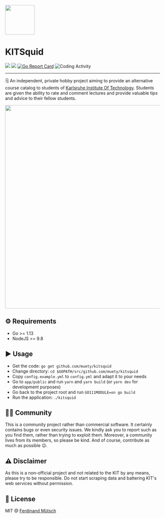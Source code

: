 <img src="app/public/assets/images/squid_green.png" width="96">

# KITSquid

[![](http://badges.fw-web.space/liberapay/receives/muety.svg?logo=liberapay&style=flat-square)](https://liberapay.com/muety/)
![](https://badges.fw-web.space/github/license/muety/kitsquid?style=flat-square)
[![Go Report Card](https://goreportcard.com/badge/github.com/muety/kitsquid?style=flat-square)](https://goreportcard.com/report/github.com/muety/kitsquid)
![Coding Activity](https://badges.fw-web.space/endpoint?style=flat-square&url=https://wakapi.dev/api/compat/shields/v1/n1try/interval:any/project:kitsquid&color=blue)

---

🗒 An independent, private hobby project aiming to provide an alternative course catalog to students of [Karlsruhe Institute Of Technology](https://kit.edu). Students are given the ability to rate and comment lectures and provide valuable tips and advice to their fellow students. 

<img src="https://anchr.io/i/9rkYu.png" width="660">

## ⚙️ Requirements
* Go >= 1.13
* NodeJS >= 9.8

## ▶️ Usage
* Get the code: `go get github.com/muety/kitsquid`
* Change directory: `cd $GOPATH/src/github.com/muety/kitsquid`
* Copy `config.example.yml` to `config.yml` and adapt it to your needs
* Go to `app/public` and run `yarn` and `yarn build` (or `yarn dev` for development purposes) 
* Go back to the project root and run `GO111MODULE=on go build`
* Run the application: `./kitsquid`

## 👩‍🎓 Community
This is a community project rather than commercial software. It certainly contains bugs or even security issues. We kindly ask you to report such as you find them, rather than trying to exploit them. Moreover, a community lives from its members, so please be kind. And of course, contribute as much as possible 😉.

## ⚠️ Disclaimer
As this is a non-official project and not related to the KIT by any means, please try to be responsible. Do not start scraping data and battering KIT's web services without permission. 

## 📓 License
MIT @ [Ferdinand Mütsch](https://muetsch.io)
